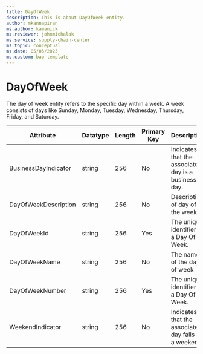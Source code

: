 ```yaml
---
title: DayOfWeek
description: This is about DayOfWeek entity.
author: mkannapiran
ms.author: kamanick
ms.reviewer: johnmichalak
ms.service: supply-chain-center
ms.topic: conceptual
ms.date: 05/05/2023
ms.custom: bap-template
---
```


# **DayOfWeek**


The day of week entity refers to the specific day within a week. A week consists of days like Sunday, Monday, Tuesday, Wednesday, Thursday, Friday, and Saturday. 


|	Attribute	|	Datatype	|	Length	|	Primary Key	|	Description	|
|---------------|--------|------|----------|-----------|
|	BusinessDayIndicator	|	string	|	256	|	No	|	Indicates that the associated day is a business day.	|
|	DayOfWeekDescription	|	string	|	256	|	No	|	Description of day of the week	|
|	DayOfWeekId	|	string	|	256	|	Yes	|	The unique identifier of a Day Of Week.	|
|	DayOfWeekName	|	string	|	256	|	No	|	The name of the day of week	|
|	DayOfWeekNumber	|	string	|	256	|	Yes	|	The unique identifier of a Day Of Week.	|
|	WeekendIndicator	|	string	|	256	|	No	|	Indicates that the associated day falls on a weekend.	|
